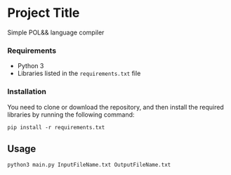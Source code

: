 # Project Title

Simple POL&& language compiler

### Requirements

* Python 3
* Libraries listed in the `requirements.txt` file

### Installation

You need to clone or download the repository, and then install the required libraries by running the following command:
```
pip install -r requirements.txt
```
## Usage
```
python3 main.py InputFileName.txt OutputFileName.txt
```
